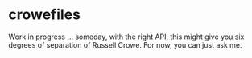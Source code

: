 # crowefiles
Work in progress ... someday, with the right API, this might give you six degrees of separation of Russell Crowe. For now, you can just ask me.
